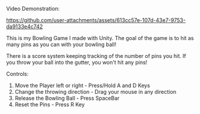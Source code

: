Video Demonstration:

https://github.com/user-attachments/assets/613cc57e-107d-43e7-9753-da9133e4c742

This is my Bowling Game I made with Unity. The goal of the game is to hit as many pins as you can with your bowling ball!

There is a score system keeping tracking of the number of pins you hit. If you throw your ball into the gutter, you won't hit any pins!

Controls:
1. Move the Player left or right - Press/Hold A and D Keys
2. Change the throwing direction - Drag your mouse in any direction
3. Release the Bowling Ball - Press SpaceBar
4. Reset the Pins - Press R Key
